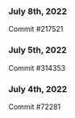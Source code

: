 ### July 8th, 2022

Commit #217521

### July 5th, 2022

Commit #314353


### July 4th, 2022

Commit #72281
